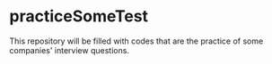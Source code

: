 practiceSomeTest
================

This repository will be filled with codes that  are the practice of some companies' interview questions.